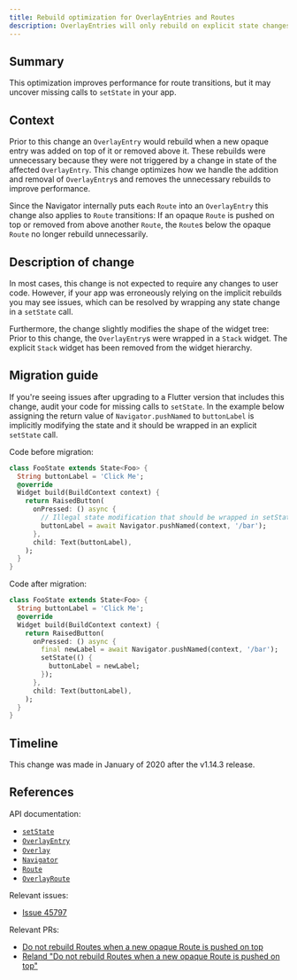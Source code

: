 ```yaml
---
title: Rebuild optimization for OverlayEntries and Routes
description: OverlayEntries will only rebuild on explicit state changes.
---
```


## Summary

This  optimization improves performance for route transitions, but it may
uncover missing calls to `setState` in your app.

## Context

Prior to this change an `OverlayEntry` would rebuild when a new opaque entry
was added on top of it or removed above it. These rebuilds were unnecessary
because they were not triggered by a change in state of the affected
`OverlayEntry`. This change optimizes how we handle the addition and removal of
`OverlayEntry`s and removes the unnecessary rebuilds to improve performance.

Since the Navigator internally puts each `Route` into an `OverlayEntry` this
change also applies to `Route` transitions: If an opaque `Route` is pushed on
top or removed from above another `Route`, the `Route`s below the opaque `Route`
no longer rebuild unnecessarily.

## Description of change

In most cases, this change is not expected to require any changes to user code.
However, if your app was erroneously relying on the implicit rebuilds you may
see issues, which can be resolved by wrapping any state change in a `setState`
call.

Furthermore, the change slightly modifies the shape of the widget tree: Prior
to this change, the `OverlayEntry`s were wrapped in a `Stack` widget. The
explicit `Stack` widget has been removed from the widget hierarchy.

## Migration guide

If you're seeing issues after upgrading to a Flutter version that includes this
change, audit your code for missing calls to `setState`. In the example below
assigning the return value of `Navigator.pushNamed` to `buttonLabel` is
implicitly modifying the state and it should be wrapped in an explicit
`setState` call.

Code before migration:

<!-- skip -->
```dart
class FooState extends State<Foo> {
  String buttonLabel = 'Click Me';
  @override
  Widget build(BuildContext context) {
    return RaisedButton(
      onPressed: () async {
        // Illegal state modification that should be wrapped in setState.
        buttonLabel = await Navigator.pushNamed(context, '/bar');
      },
      child: Text(buttonLabel),
    );
  }
}
```

Code after migration:

<!-- skip -->
```dart
class FooState extends State<Foo> {
  String buttonLabel = 'Click Me';
  @override
  Widget build(BuildContext context) {
    return RaisedButton(
      onPressed: () async {
        final newLabel = await Navigator.pushNamed(context, '/bar');
        setState(() {
          buttonLabel = newLabel;
        });
      },
      child: Text(buttonLabel),
    );
  }
}
```

## Timeline

This change was made in January of 2020 after the v1.14.3 release.

## References

API documentation:
* [`setState`]
* [`OverlayEntry`]
* [`Overlay`]
* [`Navigator`]
* [`Route`]
* [`OverlayRoute`]

Relevant issues:
* [Issue 45797]

Relevant PRs:
* [Do not rebuild Routes when a new opaque Route is pushed on top]
* [Reland "Do not rebuild Routes when a new opaque Route is pushed on top"]

[`OverlayEntry`]: {{site.api}}/flutter/widgets/OverlayEntry-class.html
[`Overlay`]: {{site.api}}/flutter/widgets/Overlay-class.html
[`Navigator`]: {{site.api}}/flutter/widgets/Navigator-class.html
[`Route`]: {{site.api}}/flutter/widgets/Route-class.html
[`OverlayRoute`]: {{site.api}}/flutter/widgets/OverlayRoute-class.html
[`setState`]: {{site.api}}/flutter/widgets/State/setState.html
[Issue 45797]: {{site.github}}/flutter/flutter/issues/45797
[Do not rebuild Routes when a new opaque Route is pushed on top]: {{site.github}}/flutter/flutter/pull/48900
[Reland "Do not rebuild Routes when a new opaque Route is pushed on top"]: {{site.github}}/flutter/flutter/pull/49376
